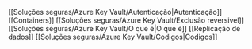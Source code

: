 [[Soluções seguras/Azure Key Vault/Autenticação|Autenticação]]
[[Containers]]
[[Soluções seguras/Azure Key Vault/Exclusão reversivel]]
[[Soluções seguras/Azure Key Vault/O que é|O que é]]
[[Replicação de dados]]
[[Soluções seguras/Azure Key Vault/Codigos|Codigos]]
